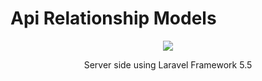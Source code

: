 # Api Relationship Models
<p align="center"><img src="https://laravel.com/assets/img/components/logo-laravel.svg"></p>
<p align="center">Server side using Laravel Framework 5.5</p>
 